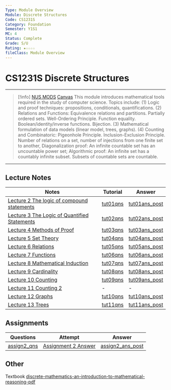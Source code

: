 ```yaml
---
Type: Module Overview
Module: Discrete Structures
Code: CS1231S 
Category: Foundation
Semester: Y1S1
MC: 4
Status: Complete
Grade: S/U
Rating: ★☆☆☆☆
fileClass: Module Overview
---
```

# CS1231S Discrete Structures 
---

>[!info] [NUS MODS](https://nusmods.com/modules/CS1231S/discrete-structures) [Canvas](https://canvas.nus.edu.sg/courses/24632/modules)
This module introduces mathematical tools required in the study of computer science. Topics include: (1) Logic and proof techniques: propositions, conditionals, quantifications. (2) Relations and Functions: Equivalence relations and partitions. Partially ordered sets. Well-Ordering Principle. Function equality. Boolean/identity/inverse functions. Bijection. (3) Mathematical formulation of data models (linear model, trees, graphs). (4) Counting and Combinatoric: Pigeonhole Principle. Inclusion-Exclusion Principle. Number of relations on a set, number of injections from one finite set to another, Diagonalization proof: An infinite countable set has an uncountable power set; Algorithmic proof: An infinite set has a countably infinite subset. Subsets of countable sets are countable.

---

## Lecture Notes

| Notes                                                | Tutorial         | Answer                |
| ---------------------------------------------------- | ---------------- | --------------------- |
| [Lecture 2 The logic of compound statements](Notes/Lecture%202%20The%20logic%20of%20compound%20statements.pdf)   | [tut01qns](Tutorial/tut01qns.pdf) | [tut01ans_post](Tutorial/tut01ans_post.pdf) |
| [Lecture 3 The Logic of Quantified Statements](Notes/Lecture%203%20The%20Logic%20of%20Quantified%20Statements.pdf) | [tut02qns](Tutorial/tut02qns.pdf) | [tut02ans_post](Tutorial/tut02ans_post.pdf) |
| [Lecture 4 Methods of Proof](Notes/Lecture%204%20Methods%20of%20Proof.pdf)                   | [tut03qns](Tutorial/tut03qns.pdf) | [tut03ans_post](Tutorial/tut03ans_post.pdf) |
| [Lecture 5 Set Theory](Notes/Lecture%205%20Set%20Theory.pdf)                         | [tut04qns](Tutorial/tut04qns.pdf) | [tut04ans_post](Tutorial/tut04ans_post.pdf) |
| [Lecture 6 Relations ](Notes/Lecture%206%20Relations%20.pdf)                         | [tut05qns](Tutorial/tut05qns.pdf) | [tut05ans_post](Tutorial/tut05ans_post.pdf) |
| [Lecture 7 Functions](Notes/Lecture%207%20Functions.md)                              | [tut06qns](Tutorial/tut06qns.pdf) | [tut06ans_post](Tutorial/tut06ans_post.pdf) |
| [Lecture 8 Mathematical Induction](Notes/Lecture%208%20Mathematical%20Induction.md)                 | [tut07qns](Tutorial/tut07qns.pdf) | [tut07ans_post](Tutorial/tut07ans_post.pdf) |
| [Lecture 9 Cardinality](Notes/Lecture%209%20Cardinality.md)                            | [tut08qns](Tutorial/tut08qns.pdf) | [tut08ans_post](Tutorial/tut08ans_post.pdf) |
| [Lecture 10 Counting](Notes/Lecture%2010%20Counting.md)                              | [tut09qns](Tutorial/tut09qns.pdf) | [tut09ans_post](Tutorial/tut09ans_post.pdf) |
| [Lecture 11 Counting 2](Notes/Lecture%2011%20Counting%202.md)                            | -            | -                 |
| [Lecture 12 Graphs](Notes/Lecture%2012%20Graphs.md)                                | [tut10qns](Tutorial/tut10qns.pdf) | [tut10ans_post](Tutorial/tut10ans_post.pdf) |
| [Lecture 13 Trees](Notes/Lecture%2013%20Trees.md)                                 | [tut11qns](Tutorial/tut11qns.pdf) | [tut11ans_post](Tutorial/tut11ans_post.pdf) |

## Assignments
| Questions           | Attempt                 | Answer |
| ------------------- | ----------------------- | ------ |
| [assign2_qns](Assignments/assign2_qns.pdf) | [Assignment 2 Answer](Assignments/Assignment%202%20Answer.md) | [assign2_ans_post](Assignments/assign2_ans_post.pdf)     |


## Other

Textbook [discrete-mathematics-an-introduction-to-mathematical-reasoning-pdf](Notes/discrete-mathematics-an-introduction-to-mathematical-reasoning-pdf.pdf)
